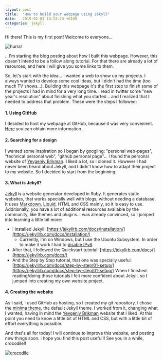 ```yaml
---
layout: post
title:  "How to build your webpage using Jekyll"
date:   2019-02-03 13:22:23 +0100
categories: jekyll
---
```

<!--
You’ll find this post in your `_posts` directory. Go ahead and edit it and re-build the site to see your changes. You can rebuild the site in many different ways, but the most common way is to run `jekyll serve`, which launches a web server and auto-regenerates your site when a file is updated.

To add new posts, simply add a file in the `_posts` directory that follows the convention `YYYY-MM-DD-name-of-post.ext` and includes the necessary front matter. Take a look at the source for this post to get an idea about how it works.

Jekyll also offers powerful support for code snippets:

{% highlight ruby %}
def print_hi(name)
  puts "Hi, #{name}"
end
print_hi('Tom')
#=> prints 'Hi, Tom' to STDOUT.
{% endhighlight %}

Check out the [Jekyll docs][jekyll-docs] for more info on how to get the most out of Jekyll. File all bugs/feature requests at [Jekyll’s GitHub repo][jekyll-gh]. If you have questions, you can ask them on [Jekyll Talk][jekyll-talk].

[jekyll-docs]: https://jekyllrb.com/docs/home
[jekyll-gh]:   https://github.com/jekyll/jekyll
[jekyll-talk]: https://talk.jekyllrb.com/
-->

Hi there! This is my first post! Welcome to everyone...

![hurra!](https://i.giphy.com/media/3ornjVEDmHQqVgF0Ri/giphy.gif)

...I'm starting the blog posting about how I built this webpage. However, this doesn't intend to be a follow along tutorial. For that there are already a lot of resources, and here I will give you some links to them.

So, let's start with the idea... I wanted a web to show up my projects. I always wanted to develop some cool ideas, but I didn't had the time (too much TV shows...). Building this webpage it's the first step to finish some of the projects I had in mind for a very long time. I read in twitter some "new year's resolution" about finishing what you started... and I realized that I needed to address that problem. These were the steps I followed:

#### 1. Using GitHub
I decided to host my webpage at GitHub, because it was very convenient. [Here](https://pages.github.com/) you can obtain more information.

#### 2. Searching for a design
 I wanted some inspiration so I began by googling: "personal web-pages", "technical personal web", "github personal page"... I found the personal website of [Yevgeniy Brikman](https://github.com/brikis98/yevgeniy-brikman-homepage). I liked a lot, so I cloned it. However I had never been heard about Jekyll, and I didn't know how to adapt their project to my website. So I decided to start from the beginning.

#### 3. What is Jekyll?
[Jekyll](https://jekyllrb.com/) is a website generator developed in Ruby. It generates static websites, that works specially well with blogs, without needing a database. It uses [Markdown](https://daringfireball.net/projects/markdown/), [Liquid](https://github.com/Shopify/liquid/wiki), HTML and CSS mainly, so it is easy to use. Additionally,
you have a lot of additional resources available by the community, like themes and plugins. I was already convinced, so I jumped into learning a little bit more:
* I installed Jekyll: [https://jekyllrb.com/docs/installation/](https://jekyllrb.com/docs/installation/)
  - Currently, I'm on Windows, but I use the Ubuntu Subsystem. In order to make it work I had to [disable IPv6](https://support.opendns.com/hc/en-us/articles/227988887-How-to-Disable-IPv6).
* After that, I followed the Quickstart tutorial: [https://jekyllrb.com/docs/](https://jekyllrb.com/docs/)
* And the Step by Step tutorial, that one was specially useful: [https://jekyllrb.com/docs/step-by-step/01-setup/](https://jekyllrb.com/docs/step-by-step/01-setup/)
When I finished reading/doing those tutorials I felt more confident about Jekyll, so I jumped into creating my own website project.

#### 4. Creating the website
As I said, I used GitHub as hosting, so I created my git repository. I chose the [minima theme](https://github.com/jekyll/minima), the default Jekyll theme. I worked from it, changing what I wanted, having in mind the [Yevgeniy Brikman](https://www.ybrikman.com/) website that I liked. At this point you need to know a little bit of HTML and CSS, but with a little bit of effort everything is possible.

And that's all for today! I will continue to improve this website, and posting new things soon. I hope you find this post useful!! See you in a while, crocodile!!

<a href="https://www.lagacetadesalamanca.es/salamanca/2016/12/07/decimos-cocodrilo-crocodilo/191673.html" target="_blank">![crocodile](https://media.giphy.com/media/3sbmGcz7jVEfdqHB3z/giphy.gif)</a>
